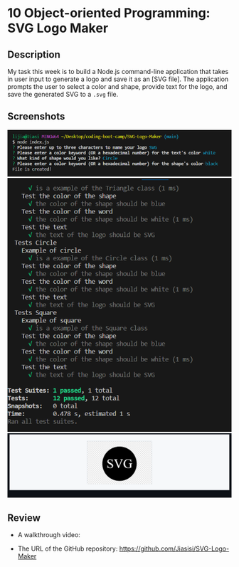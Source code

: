 # 10 Object-oriented Programming: SVG Logo Maker

## Description

My task this week is to build a Node.js command-line application that takes in user input to generate a logo and save it as an [SVG file]. The application prompts the user to select a color and shape, provide text for the logo, and save the generated SVG to a `.svg` file.

## Screenshots
![](./Assets/1.png)
![](./Assets/2.png)
![](./Assets/3.png)


## Review

* A walkthrough video:



* The URL of the GitHub repository:
https://github.com/Jiasisi/SVG-Logo-Maker



